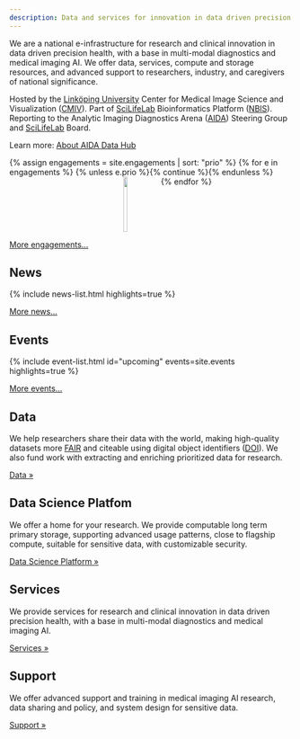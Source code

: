 ```yaml
---
description: Data and services for innovation in data driven precision health
---
```

We are a national e-infrastructure for research and clinical innovation in data
driven precision health, with a base in multi-modal diagnostics and medical
imaging AI. We offer data, services, compute and storage resources, and advanced
support to researchers, industry, and caregivers of national significance.

Hosted by the [Linköping University](https://liu.se)
Center for Medical Image Science and Visualization ([CMIV](https://liu.se/cmiv)).
Part of [SciLifeLab](https://scilifelab.se) Bioinformatics Platform ([NBIS](https://nbis.se)).
Reporting to the Analytic Imaging Diagnostics Arena ([AIDA](/about/aida)) Steering Group
and [SciLifeLab](https://scilifelab.se) Board.

Learn more: [About AIDA Data Hub](policy/definition)

<style>
.engagement-cards {
  display: flex;
  flex-wrap: wrap;
  justify-content: center;
  padding-left: 0px;
}
.engagement-cards li {
  text-align: center;
  flex: 0 0 50%;
}
@media (min-width: 400px) {
  .engagement-cards li {
    flex: 0 0 33.33%;
  }
}
@media (min-width: 600px) {
  .engagement-cards li {
    flex: 0 0 25%;
  }
}
.engagement-cards li {
  display: flex;
  justify-content: center;
  align-items: flex-end;
}
.engagement-cards li img {
  width: 60%;
  height: 7em;
  object-fit: contain
}
</style>
<ul class="engagement-cards">
{% assign engagements = site.engagements | sort: "prio" %}
{% for e in engagements %}
{% unless e.prio %}{% continue %}{% endunless %}
<li title="{{ e.title }}"><a href="{{ e.url }}"><img src="{{ e.logo }}"></a></li>
{% endfor %}
</ul>

[More engagements...](about/engagements)


## News
{% include news-list.html highlights=true %}

[More news...](news)

## Events
{% include event-list.html id="upcoming" events=site.events highlights=true %}

[More events...](events)

## Data
We help researchers share their data with the world, making high-quality
datasets more [FAIR](/metrics#fair) and citeable using digital object identifiers
([DOI](/about#what-are-dois-and-dataset-registers)). We also fund work with
extracting and enriching prioritized data for research.

<a class="button" href="data">Data &raquo;</a>

## Data Science Platfom
We offer a home for your research. We provide computable long term primary storage, supporting advanced usage patterns, close to flagship compute, suitable for sensitive data, with customizable security.

<a class="button" href="data-science-platform">Data Science Platform &raquo;</a>

## Services
We provide services for research and clinical innovation in data driven precision health, with a base in multi-modal diagnostics and medical imaging AI.

<a class="button" href="services">Services &raquo;</a>

## Support

We offer advanced support and training in medical imaging AI research, data sharing and policy, and system design for sensitive data.

<a class="button" href="support">Support &raquo;</a>
